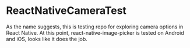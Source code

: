 # ReactNativeCameraTest

As the name suggests, this is testing repo for exploring camera options in React Native. At this point, react-native-image-picker is tested on Android and iOS, looks like it does the job.
